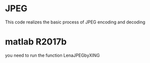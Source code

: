 # JPEG
  This code realizes the basic process of JPEG encoding and decoding
# matlab R2017b
  you need to run the function LenaJPEGbyXING
